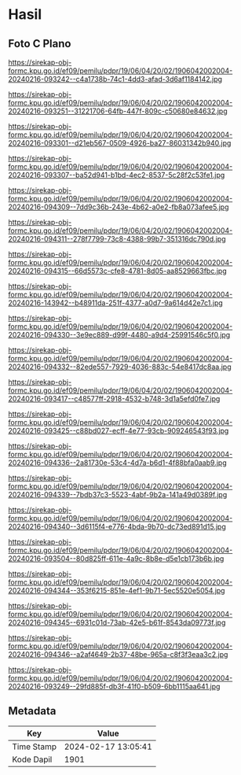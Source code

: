 # Hasil

## Foto C Plano

https://sirekap-obj-formc.kpu.go.id/ef09/pemilu/pdpr/19/06/04/20/02/1906042002004-20240216-093242--c4a1738b-74c1-4dd3-afad-3d6af1184142.jpg

https://sirekap-obj-formc.kpu.go.id/ef09/pemilu/pdpr/19/06/04/20/02/1906042002004-20240216-093251--31221706-64fb-447f-809c-c50680e84632.jpg

https://sirekap-obj-formc.kpu.go.id/ef09/pemilu/pdpr/19/06/04/20/02/1906042002004-20240216-093301--d21eb567-0509-4926-ba27-86031342b940.jpg

https://sirekap-obj-formc.kpu.go.id/ef09/pemilu/pdpr/19/06/04/20/02/1906042002004-20240216-093307--ba52d941-b1bd-4ec2-8537-5c28f2c53fe1.jpg

https://sirekap-obj-formc.kpu.go.id/ef09/pemilu/pdpr/19/06/04/20/02/1906042002004-20240216-094309--7dd9c36b-243e-4b62-a0e2-fb8a073afee5.jpg

https://sirekap-obj-formc.kpu.go.id/ef09/pemilu/pdpr/19/06/04/20/02/1906042002004-20240216-094311--278f7799-73c8-4388-99b7-351316dc790d.jpg

https://sirekap-obj-formc.kpu.go.id/ef09/pemilu/pdpr/19/06/04/20/02/1906042002004-20240216-094315--66d5573c-cfe8-4781-8d05-aa8529663fbc.jpg

https://sirekap-obj-formc.kpu.go.id/ef09/pemilu/pdpr/19/06/04/20/02/1906042002004-20240216-143942--b48911da-251f-4377-a0d7-9a614d42e7c1.jpg

https://sirekap-obj-formc.kpu.go.id/ef09/pemilu/pdpr/19/06/04/20/02/1906042002004-20240216-094330--3e9ec889-d99f-4480-a9d4-25991546c5f0.jpg

https://sirekap-obj-formc.kpu.go.id/ef09/pemilu/pdpr/19/06/04/20/02/1906042002004-20240216-094332--82ede557-7929-4036-883c-54e8417dc8aa.jpg

https://sirekap-obj-formc.kpu.go.id/ef09/pemilu/pdpr/19/06/04/20/02/1906042002004-20240216-093417--c48577ff-2918-4532-b748-3d1a5efd0fe7.jpg

https://sirekap-obj-formc.kpu.go.id/ef09/pemilu/pdpr/19/06/04/20/02/1906042002004-20240216-093425--c88bd027-ecff-4e77-93cb-909246543f93.jpg

https://sirekap-obj-formc.kpu.go.id/ef09/pemilu/pdpr/19/06/04/20/02/1906042002004-20240216-094336--2a81730e-53c4-4d7a-b6d1-4f88bfa0aab9.jpg

https://sirekap-obj-formc.kpu.go.id/ef09/pemilu/pdpr/19/06/04/20/02/1906042002004-20240216-094339--7bdb37c3-5523-4abf-9b2a-141a49d0389f.jpg

https://sirekap-obj-formc.kpu.go.id/ef09/pemilu/pdpr/19/06/04/20/02/1906042002004-20240216-094340--3d6115f4-e776-4bda-9b70-dc73ed891d15.jpg

https://sirekap-obj-formc.kpu.go.id/ef09/pemilu/pdpr/19/06/04/20/02/1906042002004-20240216-093504--80d825ff-611e-4a9c-8b8e-d5e1cb173b6b.jpg

https://sirekap-obj-formc.kpu.go.id/ef09/pemilu/pdpr/19/06/04/20/02/1906042002004-20240216-094344--353f6215-851e-4ef1-9b71-5ec5520e5054.jpg

https://sirekap-obj-formc.kpu.go.id/ef09/pemilu/pdpr/19/06/04/20/02/1906042002004-20240216-094345--6931c01d-73ab-42e5-b61f-8543da09773f.jpg

https://sirekap-obj-formc.kpu.go.id/ef09/pemilu/pdpr/19/06/04/20/02/1906042002004-20240216-094346--a2af4649-2b37-48be-965a-c8f3f3eaa3c2.jpg

https://sirekap-obj-formc.kpu.go.id/ef09/pemilu/pdpr/19/06/04/20/02/1906042002004-20240216-093249--29fd885f-db3f-41f0-b509-6bb1115aa641.jpg


## Metadata

| Key        | Value               |
| ---------- | ------------------- |
| Time Stamp | 2024-02-17 13:05:41 |
| Kode Dapil | 1901                |



